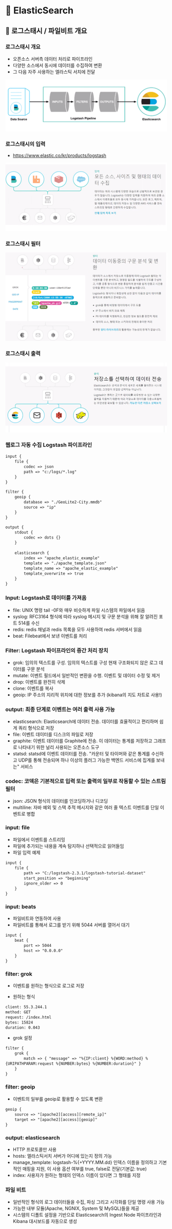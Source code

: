 # :book: ElasticSearch

## :pushpin: 로그스태시 / 파일비트 개요

### 로그스태시 개요

- 오픈소스 서버측 데이터 처리로 파이프라인
- 다양한 소스에서 동시에 데이터를 수집하여 변환
- 그 다음 자주 사용하는 엘라스틱 서치에 전달

![로그스태시개요](image/로그스태시개요.png)


### 로그스태시의 입력

- https://www.elastic.co/kr/products/logstash

![로그스태시입력](image/로그스태시입력.png)



### 로그스태시 필터

![로그스태시필터](image/로그스태시필터.png)



### 로그스태시 출력

![로그스태시출력](image/출력.png)


### 웹로그 자동 수집 Logstash 파이프라인

````
input {
    file {
        codec => json
        path => "c:/logs/*.log"
    }
}
````

```
filter {
    geoip {
        database => "./GeoLite2-City.mmdb"
        source => "ip"
    }
}
```

````
output {
    stdout {
        codec => dots {}
    }
    
    elasticsearch {
        index => "apache_elastic_example"
        template => "./apache_template.json"
        template_name => "apache_elastic_example"
        template_overwrite => true
    }
}
````

### Input: Logstash로 데이터를 가져옴

- file: UNIX 명령 tail -0F와 매우 비슷하게 파일 시스템의 파일에서 읽음
- syslog: RFC3164 형식에 따라 syslog 메시지 및 구문 분석을 위해 잘 알려진 포트 514를 수신
- redis: redis 채널과 redis 목록을 모두 사용하여 redis 서버에서 읽음 
- beat: Filebeat에서 보낸 이벤트를 처리


### Filter: Logstash 파이프라인의 중간 처리 장치

- grok: 임의의 텍스트를 구성. 임의의 텍스트를 구성 현재 구조화되지 않은 로그 데이터를 구문 분석
- mutate: 이벤트 필드에서 일반적인 변환을 수행. 이벤트 및 데이터 수정 및 제거
- drop: 이벤트를 완전히 삭제
- clone: 이벤트를 복사
- geoip: IP 주소의 지리적 위치에 대한 정보를 추가 (kibana의 지도 차트로 사용!)


### output: 최종 단계로 이벤트는 여러 출력 사용 가능

- elasticsearch: Elasticsearch에 데이터 전송. 데이터를 효율적이고 편리하며 쉽게 쿼리 형식으로 저장
- file: 이벤트 데이터를 디스크의 파일로 저장
- graphite: 이벤트 데이터를 Graphite에 전송. 이 데이터는 통계를 저장하고 그래프로 나타내기 위한 널리 사용되는
오픈소스 도구
- statsd: statsd에 이벤트 데이터를 전송. "카운터 및 타이머와 같은 통계를 수신하고 UDP를 통해 전송되며 하나 이상의 플러그 가능한 백엔드 서비스에 집계를 보내는" 서비스



### codec: 코덱은 기본적으로 입력 또는 출력의 일부로 작동할 수 있는 스트림 필터

- json: JSON 형식의 데이터를 인코딩하거나 디코딩
- multiline: 자바 예외 및 스택 추적 메시지와 같은 여러 줄 텍스트 이벤트를 단일 이벤트로 병합



### input: file

- 파일에서 이벤트를 스트리밍
- 파일에 추가되는 내용을 계속 탐지하나 선택적으로 읽어들임
- 파일 입력 예제

````
input {
    file {
        path => "C:/logstash-2.3.1/logstash-tutorial-dataset"
        start_position => "beginning"
        ignore_older => 0
    }
}
````


### input: beats

- 파일비트와 연동하여 사용
- 파일비트를 통해서 로그를 받기 위해 5044 서버를 열어서 대기

````
input {
    beat {
        port => 5044
        host => "0.0.0.0"
    }
}
````


### filter: grok

- 이벤트를 원하는 형식으로 로그로 저장

- 원하는 형식

````
client: 55.3.244.1
method: GET
request: /index.html
bytes: 15824
duration: 0.043 
````

- grok 설정

````
filter {
    grok {
        match => { "message" => "%{IP:client} %{WORD:method} %{URIPATHPARAM:request %{NUMBER:bytes} %{NUMBER:duration}" }
    }
}
````

### filter: geoip

- 이벤트의 일부를 geoip로 활용할 수 있도록 변환

````
geoip {
    source => "[apache2][access][remote_ip]"
    target => "[apache2][access][geoip]"
}
````


### output: elasticsearch

- HTTP 프로토콜만 사용
- hosts: 엘라스틱서치 서버가 어디에 있는지 정의 가능
- manage_template: logstash-%{+YYYY.MM.dd} 인덱스 이름을 정의하고 기본적인 매핑을 지원, 이 사용 옵션 여부를 true, false로 전달(기본값: true)
- index: 사용자가 원하는 형태의 인덱스 이름이 있다면 그 형태를 지정



### 파일 비트

- 일반적인 형식의 로그 데이터들을 수집, 파싱 그리고 시각화를 단일 명령 사용 가능
- 가능한 내부 모듈(Apache, NGNIX, System 및 MySQL)들을 제공
- 시스템의 디폴트 설정을 기반으로 Elasticsearch의 Ingest Node 파이프라인과 Kibana 대시보드를 자동으로 생성


